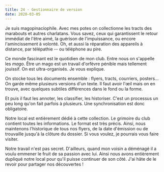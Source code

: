 ```yaml
---
title: 24 - Gestionnaire de version
date: 2020-03-05
---
```


Je suis magopinaciophile. Avec mes potes on collectionne les tracts des marabouts et autres charlatans. Vous savez, ceux qui garantissent le retour immédiat de l'être aimé, la guérison de l'impuissance, ou encore l'amincissement à volonté. Oh, et aussi la réparation des appareils à distance, par télépathie -- ou téléphone au pire.

Ce monde fascinant est le quotidien de mon club. Entre nous on s'appelle les *mago*. Être un mago est un travail d'orfèvre pénible mais tellement jouissif. On est ultra-organisés. Je vous explique.

On stocke tous les documents ensemble : flyers, tracts, courriers, posters... On garde même plusieurs versions d'un texte. Il faut avoir l'œil mais on en trouve, avec quelques subtiles différences dans le fond ou la forme.

Et puis il faut les annoter, les classifier, les historiser. C'est un processus un peu long qu'on fait parfois à plusieurs. Une synchronisation est donc obligatoire.

Notre local est entièrement dédié à cette collection. Le grimoire du club contient toutes les informations. Le format est très précis. Ainsi, nous maintenons l'historique de tous nos flyers, de la date d'émission ou de trouvaille jusqu'à la clôture du dossier. Si vous voulez, je pourrais vous faire visiter.

Notre travail n'est pas secret. D'ailleurs, quand mon voisin a déménagé il a voulu emmener le fruit de sa passion avec lui. Ainsi nous avons entièrement dupliqué notre local pour qu'il puisse continuer de son côté. J'ai hâte de le revoir pour partager nos découvertes !